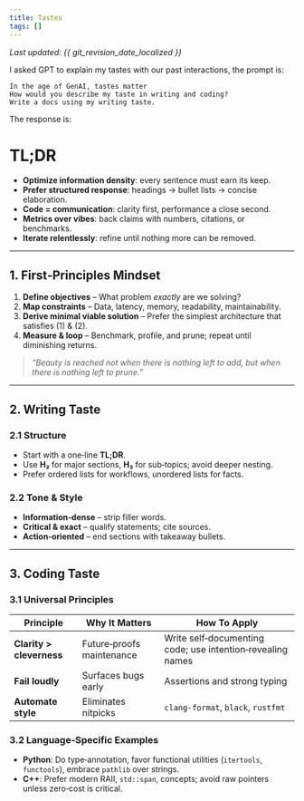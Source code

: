 ```yaml
---
title: Tastes
tags: []
---
```


*Last updated: {{ git_revision_date_localized }}*

I asked GPT to explain my tastes with our past interactions, the prompt is: 
```
In the age of GenAI, tastes matter
How would you describe my taste in writing and coding?
Write a docs using my writing taste.
```
The response is: 

# TL;DR

* **Optimize information density**: every sentence must earn its keep.
* **Prefer structured response**: headings → bullet lists → concise elaboration.
* **Code = communication**: clarity first, performance a close second.
* **Metrics over vibes**: back claims with numbers, citations, or benchmarks.
* **Iterate relentlessly**: refine until nothing more can be removed.

---

## 1. First‑Principles Mindset

1. **Define objectives** – What problem *exactly* are we solving?
2. **Map constraints** – Data, latency, memory, readability, maintainability.
3. **Derive minimal viable solution** – Prefer the simplest architecture that satisfies (1) & (2).
4. **Measure & loop** – Benchmark, profile, and prune; repeat until diminishing returns.

> *“Beauty is reached not when there is nothing left to add, but when there is nothing left to prune.”*

---

## 2. Writing Taste

### 2.1 Structure

* Start with a one‑line **TL;DR**.
* Use **H₂** for major sections, **H₃** for sub‑topics; avoid deeper nesting.
* Prefer ordered lists for workflows, unordered lists for facts.

### 2.2 Tone & Style

* **Information‑dense** – strip filler words.
* **Critical & exact** – qualify statements; cite sources.
* **Action‑oriented** – end sections with takeaway bullets.


---

## 3. Coding Taste

### 3.1 Universal Principles

| Principle                     | Why It Matters                  | How To Apply                                               |
| ----------------------------- | ------------------------------- | ---------------------------------------------------------- |
| **Clarity > cleverness**      | Future‑proofs maintenance       | Write self‑documenting code; use intention‑revealing names |
| **Fail loudly**               | Surfaces bugs early             | Assertions and strong typing                               |
| **Automate style**            | Eliminates nitpicks             | `clang‑format`, `black`, `rustfmt`                         |

### 3.2 Language‑Specific Examples

* **Python**: Do type‑annotation, favor functional utilities (`itertools`, `functools`), embrace `pathlib` over strings.
* **C++**: Prefer modern RAII, `std::span`, concepts; avoid raw pointers unless zero‑cost is critical.